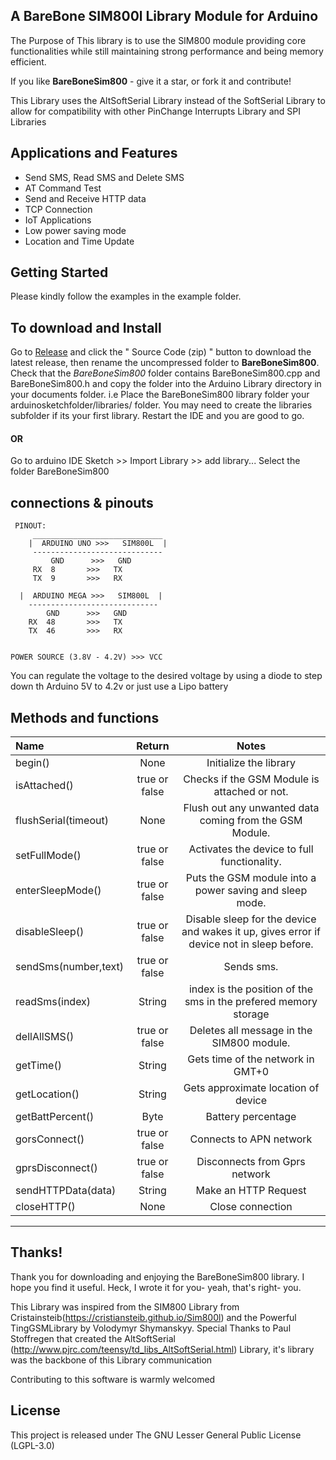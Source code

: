 ## A BareBone SIM800l Library Module for Arduino
The Purpose of This library is to use the SIM800 module providing core functionalities while still maintaining strong performance and being memory efficient.

If you like **BareBoneSim800** - give it a star, or fork it and contribute!

This Library uses the AltSoftSerial Library instead of the SoftSerial Library to allow for compatibility with other PinChange Interrupts Library and SPI Libraries

## Applications and Features
+ Send SMS, Read SMS and Delete SMS
+ AT Command Test
+ Send and Receive HTTP data
+ TCP Connection
+ IoT Applications
+ Low power saving mode
+ Location and Time Update

## Getting Started
Please kindly follow the examples in the example folder.

## To download and Install
Go to [Release](https://github.com/thehapyone/BareBoneSim800/releases) and click the " Source Code (zip) " button to download the latest release, then rename the uncompressed folder to **BareBoneSim800**. 
  Check that the *BareBoneSim800* folder contains BareBoneSim800.cpp and BareBoneSim800.h and copy the folder into the Arduino Library directory in your documents folder.
  i.e Place the BareBoneSim800 library folder your arduinosketchfolder/libraries/ folder. 
  You may need to create the libraries subfolder if its your first library. Restart the IDE and you are good to go.

#### OR 
  
Go to arduino IDE Sketch >> Import Library >> add library... Select the folder BareBoneSim800


## connections & pinouts

     PINOUT: 
         _____________________________
        |  ARDUINO UNO >>>   SIM800L  |
         -----------------------------
             GND      >>>   GND
         RX  8       >>>   TX    
         TX  9       >>>   RX
		 
	  |  ARDUINO MEGA >>>   SIM800L  |
        -----------------------------
            GND      >>>   GND
        RX  48       >>>   TX    
        TX  46       >>>   RX
       
                  
    POWER SOURCE (3.8V - 4.2V) >>> VCC
You can regulate the voltage to the desired voltage by using a diode to step down th Arduino 5V to 4.2v or just use a Lipo battery

## Methods and functions

Name|Return|Notes
:-------|:-------:|:-----------------------------------------------:|
begin()|None|Initialize the library
isAttached()|true or false|Checks if the GSM Module is attached or not.
flushSerial(timeout)|None|Flush out any unwanted data coming from the GSM Module.
setFullMode()|true or false|Activates the device to full functionality.
enterSleepMode()|true or false|Puts the GSM module into a power saving and sleep mode.
disableSleep()|true or false|Disable sleep for the device and wakes it up, gives error if device not in sleep before.
sendSms(number,text)|true or false|Sends  sms.
readSms(index)|String|index is the position of the sms in the prefered memory storage
dellAllSMS()|true or false|Deletes all message in the SIM800 module.
getTime()|String|Gets time of the network in GMT+0
getLocation()|String|Gets approximate location of device
getBattPercent()|Byte|Battery percentage 
gorsConnect()|true or false|Connects to APN network
gprsDisconnect()|true or false|Disconnects from Gprs network
sendHTTPData(data)|String|Make an HTTP Request
closeHTTP()|None|Close connection
____________________________________________________________________________________


## Thanks!
Thank you for downloading and enjoying the BareBoneSim800 library.
I hope you find it useful. Heck, I wrote it for you- yeah, that's right- you.

This Library was inspired from the SIM800 Library from Cristainsteib(https://cristiansteib.github.io/Sim800l) and the Powerful TingGSMLibrary by Volodymyr Shymanskyy.
Special Thanks to Paul Stoffregen that created the AltSoftSerial (http://www.pjrc.com/teensy/td_libs_AltSoftSerial.html) Library, it's library was the backbone of this Library communication

Contributing to this software is warmly welcomed

## License
This project is released under
The GNU Lesser General Public License (LGPL-3.0)

